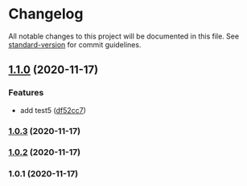 # Changelog

All notable changes to this project will be documented in this file. See [standard-version](https://github.com/conventional-changelog/standard-version) for commit guidelines.

## [1.1.0](https://github.com/marek648/test/compare/v1.0.3...v1.1.0) (2020-11-17)


### Features

* add test5 ([df52cc7](https://github.com/marek648/test/commit/df52cc78178ddaa0d79a00488b17bf676ba1985f))

### [1.0.3](https://github.com/marek648/test/compare/v1.0.2...v1.0.3) (2020-11-17)

### [1.0.2](https://github.com/marek648/test/compare/v1.0.1...v1.0.2) (2020-11-17)

### 1.0.1 (2020-11-17)

